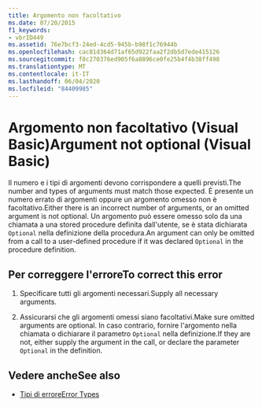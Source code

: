 ```yaml
---
title: Argomento non facoltativo
ms.date: 07/20/2015
f1_keywords:
- vbrID449
ms.assetid: 76e7bcf3-24ed-4cd5-945b-b98f1c76944b
ms.openlocfilehash: cac81d364d71af65d922faa2f2db5d7ede415126
ms.sourcegitcommit: f8c270376ed905f6a8896ce0fe25b4f4b38ff498
ms.translationtype: MT
ms.contentlocale: it-IT
ms.lasthandoff: 06/04/2020
ms.locfileid: "84409985"
---
```

# <a name="argument-not-optional-visual-basic"></a><span data-ttu-id="f28c4-102">Argomento non facoltativo (Visual Basic)</span><span class="sxs-lookup"><span data-stu-id="f28c4-102">Argument not optional (Visual Basic)</span></span>

<span data-ttu-id="f28c4-103">Il numero e i tipi di argomenti devono corrispondere a quelli previsti.</span><span class="sxs-lookup"><span data-stu-id="f28c4-103">The number and types of arguments must match those expected.</span></span> <span data-ttu-id="f28c4-104">È presente un numero errato di argomenti oppure un argomento omesso non è facoltativo.</span><span class="sxs-lookup"><span data-stu-id="f28c4-104">Either there is an incorrect number of arguments, or an omitted argument is not optional.</span></span> <span data-ttu-id="f28c4-105">Un argomento può essere omesso solo da una chiamata a una stored procedure definita dall'utente, se è stata dichiarata `Optional` nella definizione della procedura.</span><span class="sxs-lookup"><span data-stu-id="f28c4-105">An argument can only be omitted from a call to a user-defined procedure if it was declared `Optional` in the procedure definition.</span></span>  
  
## <a name="to-correct-this-error"></a><span data-ttu-id="f28c4-106">Per correggere l'errore</span><span class="sxs-lookup"><span data-stu-id="f28c4-106">To correct this error</span></span>  
  
1. <span data-ttu-id="f28c4-107">Specificare tutti gli argomenti necessari.</span><span class="sxs-lookup"><span data-stu-id="f28c4-107">Supply all necessary arguments.</span></span>  
  
2. <span data-ttu-id="f28c4-108">Assicurarsi che gli argomenti omessi siano facoltativi.</span><span class="sxs-lookup"><span data-stu-id="f28c4-108">Make sure omitted arguments are optional.</span></span> <span data-ttu-id="f28c4-109">In caso contrario, fornire l'argomento nella chiamata o dichiarare il parametro `Optional` nella definizione.</span><span class="sxs-lookup"><span data-stu-id="f28c4-109">If they are not, either supply the argument in the call, or declare the parameter `Optional` in the definition.</span></span>  
  
## <a name="see-also"></a><span data-ttu-id="f28c4-110">Vedere anche</span><span class="sxs-lookup"><span data-stu-id="f28c4-110">See also</span></span>

- [<span data-ttu-id="f28c4-111">Tipi di errore</span><span class="sxs-lookup"><span data-stu-id="f28c4-111">Error Types</span></span>](../../programming-guide/language-features/error-types.md)
